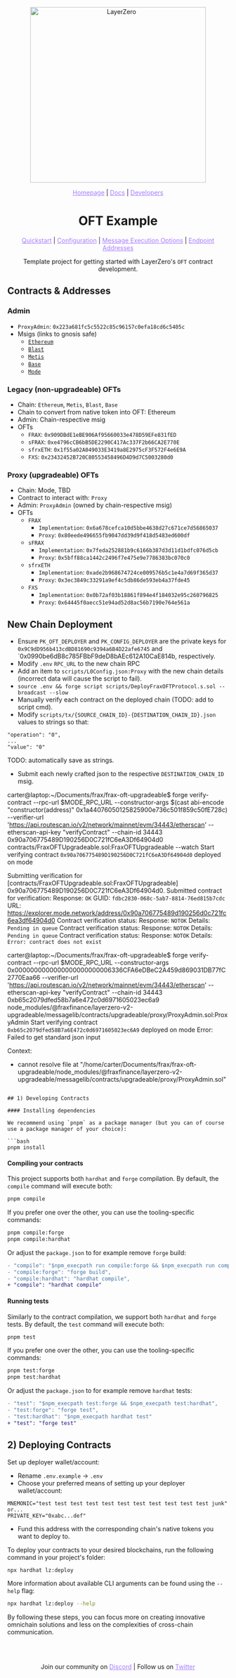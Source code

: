 <p align="center">
  <a href="https://layerzero.network">
    <img alt="LayerZero" style="width: 400px" src="https://docs.layerzero.network/img/LayerZero_Logo_White.svg"/>
  </a>
</p>

<p align="center">
  <a href="https://layerzero.network" style="color: #a77dff">Homepage</a> | <a href="https://docs.layerzero.network/" style="color: #a77dff">Docs</a> | <a href="https://layerzero.network/developers" style="color: #a77dff">Developers</a>
</p>

<h1 align="center">OFT Example</h1>

<p align="center">
  <a href="https://docs.layerzero.network/v2/developers/evm/oft/quickstart" style="color: #a77dff">Quickstart</a> | <a href="https://docs.layerzero.network/contracts/oapp-configuration" style="color: #a77dff">Configuration</a> | <a href="https://docs.layerzero.network/contracts/options" style="color: #a77dff">Message Execution Options</a> | <a href="https://docs.layerzero.network/contracts/endpoint-addresses" style="color: #a77dff">Endpoint Addresses</a>
</p>

<p align="center">Template project for getting started with LayerZero's <code>OFT</code> contract development.</p>

## Contracts & Addresses
### Admin
- `ProxyAdmin`: `0x223a681fc5c5522c85c96157c0efa18cd6c5405c`
- Msigs (links to gnosis safe)
  - [`Ethereum`](https://app.safe.global/home?safe=eth:0xB1748C79709f4Ba2Dd82834B8c82D4a505003f27)
  - [`Blast`](https://blast-safe.io/home?safe=blast:0x33A133020b2C2CD41a24F74033B11EC2fC0bF97a)
  - [`Metis`](https://metissafe.tech/home?safe=metis-andromeda:0xF4A4F32732F9B2fB84Ee28c58616946F3bF80F7d)
  - [`Base`](https://app.safe.global/home?safe=base:0xCBfd4Ef00a8cf91Fd1e1Fe97dC05910772c15E53)
  - [`Mode`](https://safe.optimism.io/home?safe=mode:0x6336CFA6eDBeC2A459d869031DB77fC2770Eaa66)


### Legacy (non-upgradeable) OFTs
- Chain: `Ethereum`, `Metis`, `Blast`, `Base`
- Chain to convert from native token into OFT: Ethereum
- Admin: Chain-respective msig
- OFTs
  - `FRAX`: `0x909DBdE1eBE906Af95660033e478D59EFe831fED`
  - `sFRAX`: `0xe4796cCB6bB5DE2290C417Ac337F2b66CA2E770E`
  - `sfrxETH`: `0x1f55a02A049033E3419a8E2975cF3F572F4e6E9A`
  - `FXS`: `0x23432452B720C80553458496D4D9d7C5003280d0`

### Proxy (upgradeable) OFTs
- Chain: Mode, TBD
- Contract to interact with: `Proxy`
- Admin: `ProxyAdmin` (owned by chain-respective msig)
- OFTs
  - `FRAX`
    - `Implementation`: `0x6a678cefca10d5bbe4638d27c671ce7d56865037`
    - `Proxy`: `0x80eede496655fb9047dd39d9f418d5483ed600df`
  - `sFRAX`
    - `Implementation`: `0x7feda252881b9c6166b387d3d11d1bdfc076d5cb`
    - `Proxy`: `0x5bff88ca1442c2496f7e475e9e7786383bc070c0`
  - `sfrxETH`
    - `Implementation`: `0xade2b968674724ce009576b5c1e4a7d69f365d37`
    - `Proxy`: `0x3ec3849c33291a9ef4c5db86de593eb4a37fde45 `
  - `FXS`
    - `Implementation`: `0x0b72af03b18861f894e4f184032e95c260796825`
    - `Proxy`: `0x64445f0aecc51e94ad52d8ac56b7190e764e561a`


## New Chain Deployment
- Ensure `PK_OFT_DEPLOYER` and `PK_CONFIG_DEPLOYER` are the private keys for `0x9C9dD956b413cdBD81690c9394a6B4D22afe6745` and `0x0990be6dB8c785FBbF9deD8bAEc612A10CaE814b, respectively.
- Modify `.env` `RPC_URL` to the new chain RPC
- Add an item to `scripts/L0Config.json:Proxy` with the new chain details (incorrect data will cause the script to fail).
- `source .env && forge script scripts/DeployFraxOFTProtocol.s.sol --broadcast --slow`
- Manually verify each contract on the deployed chain (TODO: add to script cmd).
- Modify `scripts/tx/{SOURCE_CHAIN_ID}-{DESTINATION_CHAIN_ID}.json` values to strings so that:
```
"operation": "0",
...
"value": "0"
```
TODO: automatically save as strings.

- Submit each newly crafted json to the respective `DESTINATION_CHAIN_ID` msig.

carter@laptop:~/Documents/frax/frax-oft-upgradeable$ forge verify-contract --rpc-url $MODE_RPC_URL --constructor-args $(cast abi-encode "constructor(address)" 0x1a44076050125825900e736c501f859c50fE728c) --verifier-url 'https://api.routescan.io/v2/network/mainnet/evm/34443/etherscan' --etherscan-api-key "verifyContract" --chain-id 34443 0x90a706775489D190256D0C721fC6eA3Df64904d0 contracts/FraxOFTUpgradeable.sol:FraxOFTUpgradeable --watch
Start verifying contract `0x90a706775489D190256D0C721fC6eA3Df64904d0` deployed on mode

Submitting verification for [contracts/FraxOFTUpgradeable.sol:FraxOFTUpgradeable] 0x90a706775489D190256D0C721fC6eA3Df64904d0.
Submitted contract for verification:
	Response: `OK`
	GUID: `fdbc2830-068c-5ab7-8814-76ed815b7cdc`
	URL: https://explorer.mode.network/address/0x90a706775489d190256d0c721fc6ea3df64904d0
Contract verification status:
Response: `NOTOK`
Details: `Pending in queue`
Contract verification status:
Response: `NOTOK`
Details: `Pending in queue`
Contract verification status:
Response: `NOTOK`
Details: `Error: contract does not exist`



carter@laptop:~/Documents/frax/frax-oft-upgradeable$ forge verify-contract --rpc-url $MODE_RPC_URL --constructor-args 0x0000000000000000000000006336CFA6eDBeC2A459d869031DB77fC2770Eaa66 --verifier-url 'https://api.routescan.io/v2/network/mainnet/evm/34443/etherscan' --etherscan-api-key "verifyContract" --chain-id 34443 0xb65c2079dfed58b7a6e472c0d6971605023ec6a9 node_modules/@fraxfinance/layerzero-v2-upgradeable/messagelib/contracts/upgradeable/proxy/ProxyAdmin.sol:ProxyAdmin
Start verifying contract `0xb65c2079dfed58B7a6E472c0d6971605023ec6A9` deployed on mode
Error: 
Failed to get standard json input

Context:
- cannot resolve file at "/home/carter/Documents/frax/frax-oft-upgradeable/node_modules/@fraxfinance/layerzero-v2-upgradeable/messagelib/contracts/upgradeable/proxy/ProxyAdmin.sol"


```

## 1) Developing Contracts

#### Installing dependencies

We recommend using `pnpm` as a package manager (but you can of course use a package manager of your choice):

```bash
pnpm install
```

#### Compiling your contracts

This project supports both `hardhat` and `forge` compilation. By default, the `compile` command will execute both:

```bash
pnpm compile
```

If you prefer one over the other, you can use the tooling-specific commands:

```bash
pnpm compile:forge
pnpm compile:hardhat
```

Or adjust the `package.json` to for example remove `forge` build:

```diff
- "compile": "$npm_execpath run compile:forge && $npm_execpath run compile:hardhat",
- "compile:forge": "forge build",
- "compile:hardhat": "hardhat compile",
+ "compile": "hardhat compile"
```

#### Running tests

Similarly to the contract compilation, we support both `hardhat` and `forge` tests. By default, the `test` command will execute both:

```bash
pnpm test
```

If you prefer one over the other, you can use the tooling-specific commands:

```bash
pnpm test:forge
pnpm test:hardhat
```

Or adjust the `package.json` to for example remove `hardhat` tests:

```diff
- "test": "$npm_execpath test:forge && $npm_execpath test:hardhat",
- "test:forge": "forge test",
- "test:hardhat": "$npm_execpath hardhat test"
+ "test": "forge test"
```

## 2) Deploying Contracts

Set up deployer wallet/account:

- Rename `.env.example` -> `.env`
- Choose your preferred means of setting up your deployer wallet/account:

```
MNEMONIC="test test test test test test test test test test test junk"
or...
PRIVATE_KEY="0xabc...def"
```

- Fund this address with the corresponding chain's native tokens you want to deploy to.

To deploy your contracts to your desired blockchains, run the following command in your project's folder:

```bash
npx hardhat lz:deploy
```

More information about available CLI arguments can be found using the `--help` flag:

```bash
npx hardhat lz:deploy --help
```

By following these steps, you can focus more on creating innovative omnichain solutions and less on the complexities of cross-chain communication.

<br></br>

<p align="center">
  Join our community on <a href="https://discord-layerzero.netlify.app/discord" style="color: #a77dff">Discord</a> | Follow us on <a href="https://twitter.com/LayerZero_Labs" style="color: #a77dff">Twitter</a>
</p>
